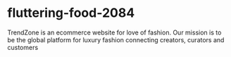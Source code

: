 # fluttering-food-2084

TrendZone is an ecommerce website for love of fashion. Our mission is to be the global platform for luxury fashion connecting creators, curators and customers
